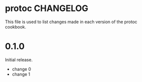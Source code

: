 # protoc CHANGELOG

This file is used to list changes made in each version of the protoc cookbook.

# 0.1.0

Initial release.

- change 0
- change 1


